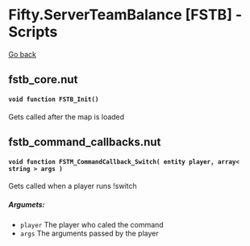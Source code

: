 # Fifty.ServerTeamBalance [FSTB] - Scripts
[Go back](./docs_index.md)


## fstb_core.nut

#### `void function FSTB_Init()`

Gets called after the map is loaded


## fstb_command_callbacks.nut

#### `void function FSTM_CommandCallback_Switch( entity player, array< string > args )`

Gets called when a player runs !switch
##### Argumets:
- `player` The player who caled the command
- `args` The arguments passed by the player

